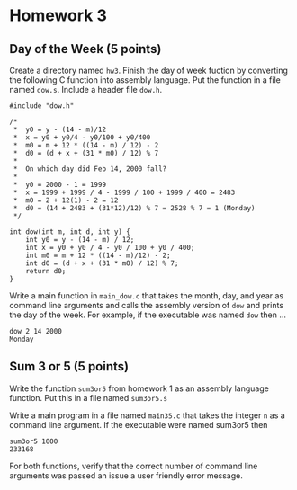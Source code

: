 # Homework 3 

## Day of the Week (5 points)
Create a directory named `hw3`. Finish the day of week fuction by 
converting the following C function into assembly language. Put the function in 
a file named `dow.s`.  Include a header file `dow.h`.

```
#include "dow.h"

/*
 *  y0 = y - (14 - m)/12
 *  x = y0 + y0/4 - y0/100 + y0/400
 *  m0 = m + 12 * ((14 - m) / 12) - 2
 *  d0 = (d + x + (31 * m0) / 12) % 7
 *
 *  On which day did Feb 14, 2000 fall?
 *
 *  y0 = 2000 - 1 = 1999
 *  x = 1999 + 1999 / 4 - 1999 / 100 + 1999 / 400 = 2483
 *  m0 = 2 + 12(1) - 2 = 12
 *  d0 = (14 + 2483 + (31*12)/12) % 7 = 2528 % 7 = 1 (Monday)
 */

int dow(int m, int d, int y) {
    int y0 = y - (14 - m) / 12;
    int x = y0 + y0 / 4 - y0 / 100 + y0 / 400;
    int m0 = m + 12 * ((14 - m)/12) - 2;
    int d0 = (d + x + (31 * m0) / 12) % 7;
    return d0;
}
```


Write a main function in `main_dow.c` that takes the month, day,
and year as command line arguments and calls the assembly version of
`dow` and prints the day of the week. For example, if the
executable was named `dow` then ...  

```
dow 2 14 2000 
Monday
```

## Sum 3 or 5 (5 points)
Write the function `sum3or5` from homework 1 as an assembly 
language function. Put this in a file named `sum3or5.s` 

Write a main program in a file named `main35.c` that takes the integer
`n` as a command line argument.  If the executable were named sum3or5 
then  

```
sum3or5 1000
233168 
```

For both functions, verify that the correct number of command line
arguments was passed an issue a user friendly error message.
